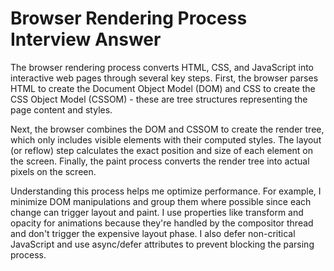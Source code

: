 # Browser Rendering Process Interview Answer

The browser rendering process converts HTML, CSS, and JavaScript into interactive web pages through several key steps. First, the browser parses HTML to create the Document Object Model (DOM) and CSS to create the CSS Object Model (CSSOM) - these are tree structures representing the page content and styles.

Next, the browser combines the DOM and CSSOM to create the render tree, which only includes visible elements with their computed styles. The layout (or reflow) step calculates the exact position and size of each element on the screen. Finally, the paint process converts the render tree into actual pixels on the screen.

Understanding this process helps me optimize performance. For example, I minimize DOM manipulations and group them where possible since each change can trigger layout and paint. I use properties like transform and opacity for animations because they're handled by the compositor thread and don't trigger the expensive layout phase. I also defer non-critical JavaScript and use async/defer attributes to prevent blocking the parsing process.